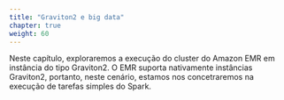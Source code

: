 ```yaml
---
title: "Graviton2 e big data"
chapter: true
weight: 60
---
```


Neste capítulo, exploraremos a execução do cluster do Amazon EMR em instância do tipo Graviton2. O EMR suporta nativamente instâncias Graviton2, portanto, neste cenário, estamos nos concetraremos na execução de tarefas simples do Spark.



